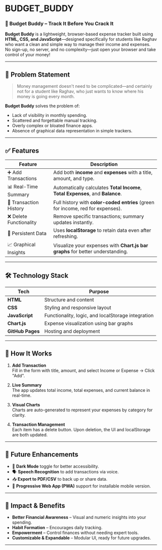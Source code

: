 ﻿# BUDGET_BUDDY

### 💸 Budget Buddy – Track It Before You Crack It

**Budget Buddy** is a lightweight, browser-based expense tracker built using **HTML, CSS, and JavaScript**—designed specifically for students like Raghav who want a clean and simple way to manage their income and expenses. No sign-up, no server, and no complexity—just open your browser and take control of your money!

---

## 📌 Problem Statement

> Money management doesn't need to be complicated—and certainly not for a student like Raghav, who just wants to know where his money is going every month.

**Budget Buddy** solves the problem of:
- Lack of visibility in monthly spending.
- Scattered and forgettable manual tracking.
- Overly complex or bloated finance apps.
- Absence of graphical data representation in simple trackers.

---

## ✅ Features

| Feature | Description |
|--------|-------------|
| ➕ Add Transactions | Add both **income** and **expenses** with a title, amount, and type. |
| 📊 Real-Time Summary | Automatically calculates **Total Income**, **Total Expenses**, and **Balance**. |
| 📜 Transaction History | Full history with **color-coded entries** (green for income, red for expenses). |
| ❌ Delete Functionality | Remove specific transactions; summary updates instantly. |
| 💾 Persistent Data | Uses **localStorage** to retain data even after refreshing. |
| 📈 Graphical Insights | Visualize your expenses with **Chart.js bar graphs** for better understanding. |

---

## 🛠️ Technology Stack

| Tech | Purpose |
|------|---------|
| **HTML** | Structure and content |
| **CSS** | Styling and responsive layout |
| **JavaScript** | Functionality, logic, and localStorage integration |
| **Chart.js** | Expense visualization using bar graphs |
| **GitHub Pages** | Hosting and deployment |

---

## 🧠 How It Works

1. **Add Transaction**  
   Fill in the form with title, amount, and select Income or Expense → Click "Add".

2. **Live Summary**  
   The app updates total income, total expenses, and current balance in real-time.

3. **Visual Charts**  
   Charts are auto-generated to represent your expenses by category for clarity.

4. **Transaction Management**  
   Each item has a delete button. Upon deletion, the UI and localStorage are both updated.

---

## 🌱 Future Enhancements

- 🌙 **Dark Mode** toggle for better accessibility.
- 🗣️ **Speech Recognition** to add transactions via voice.
- 📥 **Export to PDF/CSV** to back up or share data.
- 📱 **Progressive Web App (PWA)** support for installable mobile version.

---

## 🌟 Impact & Benefits

- **Better Financial Awareness** – Visual and numeric insights into your spending.
- **Habit Formation** – Encourages daily tracking.
- **Empowerment** – Control finances without needing expert tools.
- **Customizable & Expandable** – Modular UI, ready for future upgrades.

---
